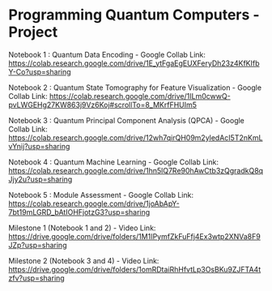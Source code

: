 # Programming Quantum Computers - Project

Notebook 1 : Quantum Data Encoding - Google Collab Link:
https://colab.research.google.com/drive/1E_ytFgaEgEUXFeryDh23z4KfKIfbY-Co?usp=sharing

Notebook 2 : Quantum State Tomography for Feature Visualization - Google Collab Link:
https://colab.research.google.com/drive/1ILm0cwwQ-pvLWGEHg27KW863j9Vz6Koj#scrollTo=8_MKrfFHUIm5

Notebook 3 : Quantum Principal Component Analysis (QPCA) - Google Collab Link:
https://colab.research.google.com/drive/12wh7qirQH09m2yledAcI5T2nKmLvYnij?usp=sharing

Notebook 4 : Quantum Machine Learning - Google Collab Link:
https://colab.research.google.com/drive/1hn5lQ7Re90hAwCtb3zQgradkQ8qJjy2u?usp=sharing

Notebook 5 : Module Assessment - Google Collab Link:
https://colab.research.google.com/drive/1joAbApY-7bt19mLGRD_bAtIOHFjotzG3?usp=sharing

Milestone 1 (Notebook 1 and 2) - Video Link:
https://drive.google.com/drive/folders/1M1IPymfZkFuFfj4Ex3wtp2XNVa8F9JZp?usp=sharing

Milestone 2 (Notebook 3 and 4) - Video Link:
https://drive.google.com/drive/folders/1omRDtaiRhHfvtLp3OsBKu9ZJFTA4tzfv?usp=sharing
